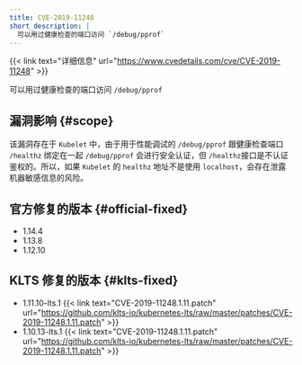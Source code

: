 ```yaml
---
title: CVE-2019-11248
short_description: |
  可以用过健康检查的端口访问 `/debug/pprof`
---
```


{{< link text="详细信息" url="https://www.cvedetails.com/cve/CVE-2019-11248" >}}

可以用过健康检查的端口访问 `/debug/pprof`

## 漏洞影响 {#scope}

该漏洞存在于 `Kubelet` 中，由于用于性能调试的 `/debug/pprof` 跟健康检查端口 `/healthz` 绑定在一起 `/debug/pprof` 会进行安全认证，但 `/healthz`接口是不认证鉴权的。所以，如果 `Kubelet` 的 `healthz` 地址不是使用 `localhost`，会存在泄露机器敏感信息的风险。

## 官方修复的版本 {#official-fixed}

- 1.14.4
- 1.13.8
- 1.12.10

## KLTS 修复的版本 {#klts-fixed}

- 1.11.10-lts.1 {{< link text="CVE-2019-11248.1.11.patch" url="https://github.com/klts-io/kubernetes-lts/raw/master/patches/CVE-2019-11248.1.11.patch" >}}
- 1.10.13-lts.1 {{< link text="CVE-2019-11248.1.11.patch" url="https://github.com/klts-io/kubernetes-lts/raw/master/patches/CVE-2019-11248.1.11.patch" >}}
